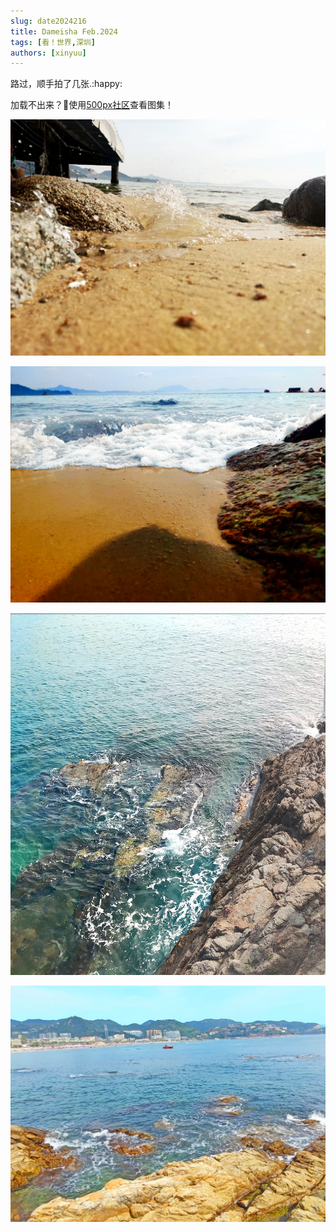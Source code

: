 ```yaml
---
slug: date2024216
title: Dameisha Feb.2024
tags: [看！世界,深圳]
authors: [xinyuu]
---
```

路过，顺手拍了几张​.:happy:

加载不出来？🤔使用[500px社区](http://500px.com.cn/s/bbe8bd1113f214224e2fdac6ab5a19fb1558bd66daa66089ed1bfd9d76c8325e1112f114bcb5bfa0?swipe=1)查看图集！

![](IMG_20240215_105535.webp)

![](IMG_20240215_110621.webp)

<!-- truncate -->

![](IMG_20240215_113155.webp)

![](IMG_20240215_124000.webp)
